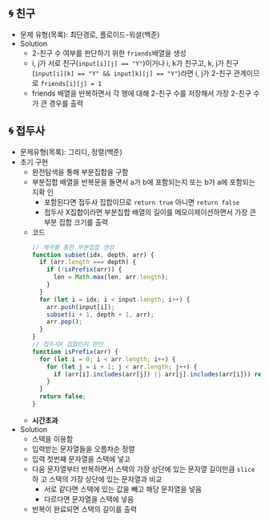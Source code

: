 ## 🌀 친구

- 문제 유형(목록): 최단경로, 플로이드-워셜(백준)
- Solution
  - 2-친구 수 여부를 판단하기 위한 `friends`배열을 생성
  - i, j가 서로 친구(`input[i][j] == "Y"`)이거나 i, k가 친구고, k, j가 친구
    (`input[i][k] == "Y" && input[k][j] == "Y"`)라면 i, j가 2-친구 관계이므로
    `friends[i][j] = 1`
  - friends 배열을 반복하면서 각 행에 대해 2-친구 수를 저장해서 가장 2-친구 수가
    큰 경우를 출력

## 🌀 접두사

- 문제유형(목록): 그리디, 정렬(백준)
- 초기 구현
  - 완전탐색을 통해 부분집합을 구함
  - 부분집합 배열을 반복문을 돌면서 a가 b에 포함되는지 또는 b가 a에 포함되는지확
    인
    - 포함된다면 접두사 집합이므로 `return true` 아니면 `return false`
    - 접두사 X집합이라면 부분집합 배열의 길이를 메모이제이션하면서 가장 큰 부분
      집합 크기를 출력
  - 코드
    ```js
    // 재귀를 통한 부분집합 생성
    function subset(idx, depth, arr) {
      if (arr.length === depth) {
        if (!isPrefix(arr)) {
          len = Math.max(len, arr.length);
        }
      }
      for (let i = idx; i < input.length; i++) {
        arr.push(input[i]);
        subset(i + 1, depth + 1, arr);
        arr.pop();
      }
    }
    // 접두사X 집합인지 판단
    function isPrefix(arr) {
      for (let i = 0; i < arr.length; i++) {
        for (let j = i + 1; j < arr.length; j++) {
          if (arr[i].includes(arr[j]) || arr[j].includes(arr[i])) return true;
        }
      }
      return false;
    }
    ```
  - **시간초과**
- Solution
  - 스택을 이용함
  - 입력받는 문자열들을 오름차순 정렬
  - 입력 첫번째 문자열을 스택에 넣고
  - 다음 문자열부터 반복하면서 스택의 가장 상단에 있는 문자열 길이만큼 `slice`하
    고 스택의 가장 상단에 있는 문자열과 비교
    - 서로 같다면 스택에 있는 값을 빼고 해당 문자열을 넣음
    - 다르다면 문자열을 스택에 넣음
  - 반복이 완료되면 스택의 길이를 출력
